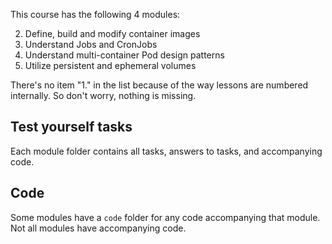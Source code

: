 This course has the following 4 modules:

2. Define, build and modify container images
3. Understand Jobs and CronJobs
4. Understand multi-container Pod design patterns
5. Utilize persistent and ephemeral volumes

There's no item "1." in the list because of the way lessons are numbered internally. So don't worry, nothing is missing.

## Test yourself tasks

Each module folder contains all tasks, answers to tasks, and accompanying code.

## Code

Some modules have a `code` folder for any code accompanying that module. Not all modules have accompanying code.


